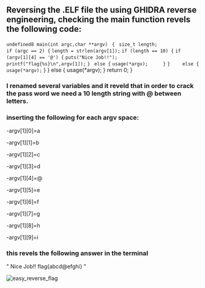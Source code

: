 ## Reversing the .ELF file the using GHIDRA reverse engineering, checking the main function revels the following code:

`undefined8 main(int argc,char **argv)
`
`{`
`  size_t length;
`  
 `if (argc == 2) {`
    `length = strlen(argv[1]);`
    `if (length == 10) {`
      `if (argv[1][4] == '@') {`
        `puts("Nice Job!!");`
       ` printf("flag{%s}\n",argv[1]);`
      `}`
     ` else {`
        `usage(*argv);`
 `     }`
    `}`
``    else {
      usage(*argv);``
    }
  }
  else {
    usage(*argv);
  }
  return 0;
}


### I renamed several variables and it reveld that in order to crack the pass word we need a 10 length string with @ between letters.
### inserting the following for each argv space:

-argv[1][0]=a

-argv[1][1]=b

-argv[1][2]=c

-argv[1][3]=d

-argv[1][4]=@

-argv[1][5]=e

-argv[1][6]=f

-argv[1][7]=g

-argv[1][8]=h

-argv[1][9]=i


### this revels the following answer in the terminal 

"
Nice Job!!
flag{abcd@efghi}
"

![easy_reverse_flag](https://user-images.githubusercontent.com/30953572/184820208-cd49bfac-9469-447d-a470-37b4f63d155d.png)

